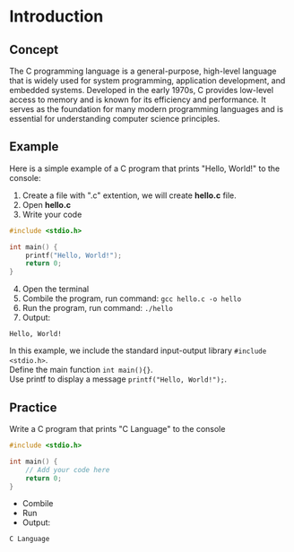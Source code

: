 # Introduction

## Concept
The C programming language is a general-purpose, high-level language that is widely used for system programming, application development, and embedded systems. Developed in the early 1970s, C provides low-level access to memory and is known for its efficiency and performance. It serves as the foundation for many modern programming languages and is essential for understanding computer science principles.

## Example
Here is a simple example of a C program that prints "Hello, World!" to the console:

1. Create a file with ".c" extention, we will create **hello.c** file.
2. Open **hello.c**
3. Write your code
```c
#include <stdio.h>

int main() {
    printf("Hello, World!");
    return 0;
}
```
4. Open the terminal
5. Combile the program, run command: `gcc hello.c -o hello`
6. Run the program, run command: `./hello`
7. Output:
 
```
Hello, World!
```

In this example, we include the standard input-output library ```#include <stdio.h>```.   
Define the main function ```int main(){}```.    
Use printf to display a message ```printf("Hello, World!");```.   

## Practice

Write a C program that prints "C Language" to the console

```c
#include <stdio.h>

int main() {
    // Add your code here
    return 0;
}
```
- Combile
- Run
- Output:

```
C Language
```